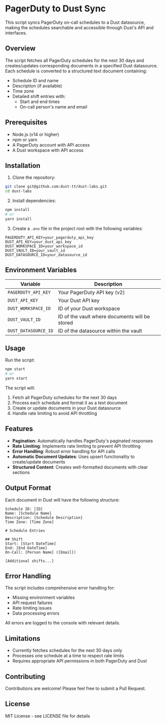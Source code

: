 # PagerDuty to Dust Sync

This script syncs PagerDuty on-call schedules to a Dust datasource, making the schedules searchable and accessible through Dust's API and interfaces.

## Overview

The script fetches all PagerDuty schedules for the next 30 days and creates/updates corresponding documents in a specified Dust datasource. Each schedule is converted to a structured text document containing:

- Schedule ID and name
- Description (if available)
- Time zone
- Detailed shift entries with:
  - Start and end times
  - On-call person's name and email

## Prerequisites

- Node.js (v14 or higher)
- npm or yarn
- A PagerDuty account with API access
- A Dust workspace with API access

## Installation

1. Clone the repository:

```bash
git clone git@github.com:dust-tt/dust-labs.git
cd dust-labs
```

2. Install dependencies:

```bash
npm install
# or
yarn install
```

3. Create a `.env` file in the project root with the following variables:

```
PAGERDUTY_API_KEY=your_pagerduty_api_key
DUST_API_KEY=your_dust_api_key
DUST_WORKSPACE_ID=your_workspace_id
DUST_VAULT_ID=your_vault_id
DUST_DATASOURCE_ID=your_datasource_id
```

## Environment Variables

| Variable             | Description                                    |
| -------------------- | ---------------------------------------------- |
| `PAGERDUTY_API_KEY`  | Your PagerDuty API key (v2)                    |
| `DUST_API_KEY`       | Your Dust API key                              |
| `DUST_WORKSPACE_ID`  | ID of your Dust workspace                      |
| `DUST_VAULT_ID`      | ID of the vault where documents will be stored |
| `DUST_DATASOURCE_ID` | ID of the datasource within the vault          |

## Usage

Run the script:

```bash
npm start
# or
yarn start
```

The script will:

1. Fetch all PagerDuty schedules for the next 30 days
2. Process each schedule and format it as a text document
3. Create or update documents in your Dust datasource
4. Handle rate limiting to avoid API throttling

## Features

- **Pagination**: Automatically handles PagerDuty's paginated responses
- **Rate Limiting**: Implements rate limiting to prevent API throttling
- **Error Handling**: Robust error handling for API calls
- **Automatic Document Updates**: Uses upsert functionality to create/update documents
- **Structured Content**: Creates well-formatted documents with clear sections

## Output Format

Each document in Dust will have the following structure:

```
Schedule ID: [ID]
Name: [Schedule Name]
Description: [Schedule Description]
Time Zone: [Time Zone]

# Schedule Entries

## Shift
Start: [Start DateTime]
End: [End DateTime]
On-Call: [Person Name] ([Email])

[Additional shifts...]
```

## Error Handling

The script includes comprehensive error handling for:

- Missing environment variables
- API request failures
- Rate limiting issues
- Data processing errors

All errors are logged to the console with relevant details.

## Limitations

- Currently fetches schedules for the next 30 days only
- Processes one schedule at a time to respect rate limits
- Requires appropriate API permissions in both PagerDuty and Dust

## Contributing

Contributions are welcome! Please feel free to submit a Pull Request.

## License

MIT License - see LICENSE file for details
